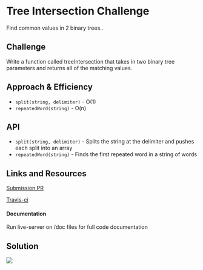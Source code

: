 # Tree Intersection Challenge

Find common values in 2 binary trees..

## Challenge

Write a function called treeIntersection that takes in two binary tree parameters and returns all of the matching values.

## Approach & Efficiency
* `split(string, delimiter)` - O(1)
* `repeatedWord(string)` - O(n)

## API
* `split(string, delimiter)` - Splits the string at the delimiter and pushes each split into an array
* `repeatedWord(string)` - Finds the first repeated word in a string of words

## Links and Resources

[Submission PR](https://github.com/tskyles-401-advanced-javascript/data-structures-and-algorithims/pull/20)

[Travis-ci](https://travis-ci.com/tskyles-401-advanced-javascript/data-structures-and-algorithims)

#### Documentation
Run live-server on /doc files for full code documentation

## Solution

![](../assets/.jpg)

